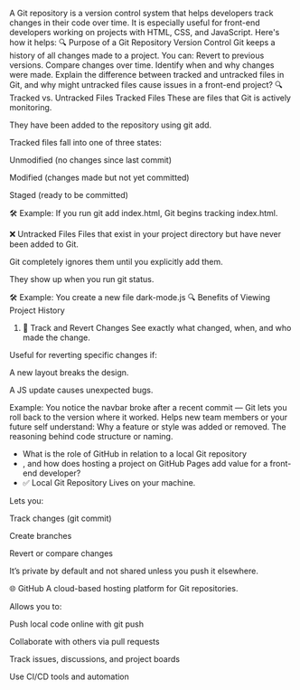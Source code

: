 A Git repository is a version control system that helps developers track changes in their code over time. It is especially useful for front-end developers working on projects with HTML, CSS, and JavaScript. Here's how it helps:
🔍 Purpose of a Git Repository
Version Control
Git keeps a history of all changes made to a project. You can:
Revert to previous versions.
Compare changes over time.
Identify when and why changes were made.
Explain the difference between tracked and untracked files in Git, and why might untracked files cause issues in a front-end project?
🔍 Tracked vs. Untracked Files
Tracked Files
These are files that Git is actively monitoring.

They have been added to the repository using git add.

Tracked files fall into one of three states:

Unmodified (no changes since last commit)

Modified (changes made but not yet committed)

Staged (ready to be committed)

🛠 Example:
If you run git add index.html, Git begins tracking index.html.

❌ Untracked Files
Files that exist in your project directory but have never been added to Git.

Git completely ignores them until you explicitly add them.

They show up when you run git status.

🛠 Example:
You create a new file dark-mode.js
🔍 Benefits of Viewing Project History
1. 🔁 Track and Revert Changes
See exactly what changed, when, and who made the change.

Useful for reverting specific changes if:

A new layout breaks the design.

A JS update causes unexpected bugs.

Example: You notice the navbar broke after a recent commit — Git lets you roll back to the version where it worked.
Helps new team members or your future self understand:
Why a feature or style was added or removed.
The reasoning behind code structure or naming.
- What is the role of GitHub in relation to a local Git repository
- , and how does hosting a project on GitHub Pages add value for a front-end developer?
- ✅ Local Git Repository
Lives on your machine.

Lets you:

Track changes (git commit)

Create branches

Revert or compare changes

It’s private by default and not shared unless you push it elsewhere.

🌐 GitHub
A cloud-based hosting platform for Git repositories.

Allows you to:

Push local code online with git push

Collaborate with others via pull requests

Track issues, discussions, and project boards

Use CI/CD tools and automation

